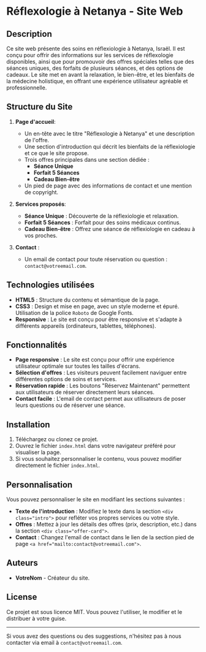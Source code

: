 # Réflexologie à Netanya - Site Web

## Description
Ce site web présente des soins en réflexiologie à Netanya, Israël. Il est conçu pour offrir des informations sur les services de réflexologie disponibles, ainsi que pour promouvoir des offres spéciales telles que des séances uniques, des forfaits de plusieurs séances, et des options de cadeaux. Le site met en avant la relaxation, le bien-être, et les bienfaits de la médecine holistique, en offrant une expérience utilisateur agréable et professionnelle.

## Structure du Site

1. **Page d'accueil**:
   - Un en-tête avec le titre "Réflexologie à Netanya" et une description de l'offre.
   - Une section d'introduction qui décrit les bienfaits de la réflexiologie et ce que le site propose.
   - Trois offres principales dans une section dédiée : 
     - **Séance Unique**
     - **Forfait 5 Séances**
     - **Cadeau Bien-être**
   - Un pied de page avec des informations de contact et une mention de copyright.

2. **Services proposés**:
   - **Séance Unique** : Découverte de la réflexiologie et relaxation.
   - **Forfait 5 Séances** : Forfait pour des soins médicaux continus.
   - **Cadeau Bien-être** : Offrez une séance de réflexiologie en cadeau à vos proches.

3. **Contact** :
   - Un email de contact pour toute réservation ou question : `contact@votreemail.com`.

## Technologies utilisées
- **HTML5** : Structure du contenu et sémantique de la page.
- **CSS3** : Design et mise en page, avec un style moderne et épuré. Utilisation de la police `Roboto` de Google Fonts.
- **Responsive** : Le site est conçu pour être responsive et s'adapte à différents appareils (ordinateurs, tablettes, téléphones).

## Fonctionnalités

- **Page responsive** : Le site est conçu pour offrir une expérience utilisateur optimale sur toutes les tailles d'écrans.
- **Sélection d'offres** : Les visiteurs peuvent facilement naviguer entre différentes options de soins et services.
- **Réservation rapide** : Les boutons "Réservez Maintenant" permettent aux utilisateurs de réserver directement leurs séances.
- **Contact facile** : L'email de contact permet aux utilisateurs de poser leurs questions ou de réserver une séance.

## Installation

1. Téléchargez ou clonez ce projet.
2. Ouvrez le fichier `index.html` dans votre navigateur préféré pour visualiser la page.
3. Si vous souhaitez personnaliser le contenu, vous pouvez modifier directement le fichier `index.html`.

## Personnalisation

Vous pouvez personnaliser le site en modifiant les sections suivantes :
- **Texte de l'introduction** : Modifiez le texte dans la section `<div class="intro">` pour refléter vos propres services ou votre style.
- **Offres** : Mettez à jour les détails des offres (prix, description, etc.) dans la section `<div class="offer-card">`.
- **Contact** : Changez l'email de contact dans le lien de la section pied de page `<a href="mailto:contact@votreemail.com">`.

## Auteurs

- **VotreNom** - Créateur du site.

## License

Ce projet est sous licence MIT. Vous pouvez l'utiliser, le modifier et le distribuer à votre guise.

---

Si vous avez des questions ou des suggestions, n'hésitez pas à nous contacter via email à `contact@votreemail.com`.
